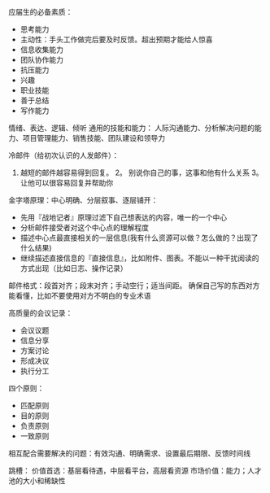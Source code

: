 应届生的必备素质：
- 思考能力
- 主动性：手头工作做完后要及时反馈。超出预期才能给人惊喜
- 信息收集能力
- 团队协作能力
- 抗压能力
- 兴趣
- 职业技能
- 善于总结
- 写作能力


情绪、表达、逻辑、倾听
通用的技能和能力：
人际沟通能力、分析解决问题的能力、项目管理能力、销售技能、团队建设和领导力

冷邮件（给初次认识的人发邮件）：
1. 越短的邮件越容易得到回复。
2。 别说你自己的事，这事和他有什么关系
3。 让他可以很容易回复并帮助你

金字塔原理：中心明确、分层叙事、逐层铺开：
- 先用『战地记者』原理过滤下自己想表达的内容，唯一的一个中心
- 分析邮件接受者对这个中心点的理解程度
- 描述中心点最直接相关的一层信息(我有什么资源可以做？怎么做的？出现了什么结果)
- 继续描述直接信息的『直接信息』，比如附件、图表。不能以一种干扰阅读的方式出现（比如日志、操作记录）

邮件格式：段首对齐；段末对齐；手动空行；适当间距。
确保自己写的东西对方能看懂，比如不要使用对方不明白的专业术语


高质量的会议记录：
- 会议议题
- 信息分享
- 方案讨论
- 形成决议
- 执行分工

四个原则：
- 匹配原则
- 目的原则
- 负责原则
- 一致原则


相互配合需要解决的问题：有效沟通、明确需求、设置最后期限、反馈时间线



跳槽：
价值首选：基层看待遇，中层看平台，高层看资源
市场价值：能力；人才池的大小和稀缺性
